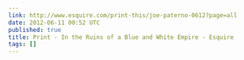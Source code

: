 ```yaml
---
link: http://www.esquire.com/print-this/joe-paterno-0612?page=all
date: 2012-06-11 00:52 UTC
published: true
title: Print - In the Ruins of a Blue and White Empire - Esquire
tags: []
---
```



